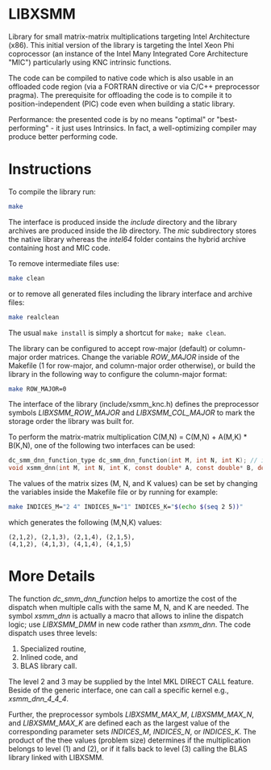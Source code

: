 LIBXSMM
=======
Library for small matrix-matrix multiplications targeting Intel Architecture (x86). This initial version of the library is targeting the Intel Xeon Phi coprocessor (an instance of the Intel Many Integrated Core Architecture "MIC") particularly using KNC intrinsic functions.

The code can be compiled to native code which is also usable in an offloaded code region (via a FORTRAN directive or via C/C++ preprocessor pragma). The prerequisite for offloading the code is to compile it to position-independent (PIC) code even when building a static library.

Performance: the presented code is by no means "optimal" or "best-performing" - it just uses Intrinsics. In fact, a well-optimizing compiler may produce better performing code.

Instructions
============
To compile the library run:

```sh
make
```

The interface is produced inside the *include* directory and the library archives are produced inside the *lib* directory. The *mic* subdirectory stores the native library whereas the *intel64* folder contains the hybrid archive containing host and MIC code.

To remove intermediate files use:

```sh
make clean
```

or to remove all generated files including the library interface and archive files:

```sh
make realclean
```

The usual `make install` is simply a shortcut for `make; make clean`.

The library can be configured to accept row-major (default) or column-major order matrices. Change the variable *ROW_MAJOR* inside of the Makefile (1 for row-major, and column-major order otherwise), or build the library in the following way to configure the column-major format:

```sh
make ROW_MAJOR=0
```

The interface of the library (include/xsmm_knc.h) defines the preprocessor symbols *LIBXSMM_ROW_MAJOR* and *LIBXSMM_COL_MAJOR* to mark the storage order the library was built for.

To perform the matrix-matrix multiplication C(M,N) = C(M,N) + A(M,K) \* B(K,N), one of the following two interfaces can be used:

```C
dc_smm_dnn_function_type dc_smm_dnn_function(int M, int N, int K); // if non-zero call (*function)(M, N, K)
void xsmm_dnn(int M, int N, int K, const double* A, const double* B, double* C); // automatic dispatch
```

The values of the matrix sizes (M, N, and K values) can be set by changing the variables inside the Makefile file or by running for example:

```sh
make INDICES_M="2 4" INDICES_N="1" INDICES_K="$(echo $(seq 2 5))"
```

which generates the following (M,N,K) values:

```
(2,1,2), (2,1,3), (2,1,4), (2,1,5),
(4,1,2), (4,1,3), (4,1,4), (4,1,5)
```

More Details
============
The function *dc_smm_dnn_function* helps to amortize the cost of the dispatch when multiple calls with the same M, N, and K are needed. The symbol *xsmm_dnn* is actually a macro that allows to inline the dispatch logic; use *LIBXSMM_DMM* in new code rather than *xsmm_dnn*. The code dispatch uses three levels:

1. Specialized routine,
2. Inlined code, and
3. BLAS library call.

The level 2 and 3 may be supplied by the Intel MKL DIRECT CALL feature. Beside of the generic interface, one can call a specific kernel e.g., *xsmm_dnn_4_4_4*.

Further, the preprocessor symbols *LIBXSMM_MAX_M*, *LIBXSMM_MAX_N*, and *LIBXSMM_MAX_K* are defined each as the largest value of the corresponding parameter sets *INDICES_M*, *INDICES_N*, or *INDICES_K*. The product of the thee values (problem size) determines if the multiplication belongs to level (1) and (2), or if it falls back to level (3) calling the BLAS library linked with LIBXSMM.
